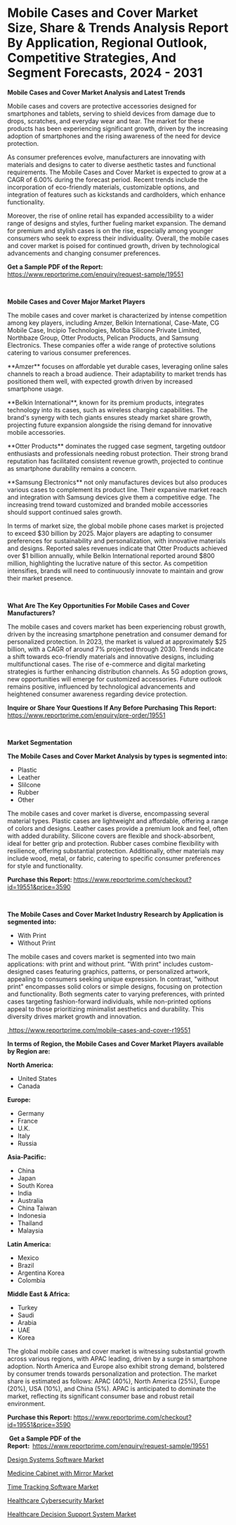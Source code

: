 <p><h1>Mobile Cases and Cover Market Size, Share & Trends Analysis Report By Application, Regional Outlook, Competitive Strategies, And Segment Forecasts, 2024 - 2031</h1></p><p><strong>Mobile Cases and Cover Market Analysis and Latest Trends</strong></p>
<p><p>Mobile cases and covers are protective accessories designed for smartphones and tablets, serving to shield devices from damage due to drops, scratches, and everyday wear and tear. The market for these products has been experiencing significant growth, driven by the increasing adoption of smartphones and the rising awareness of the need for device protection. </p><p>As consumer preferences evolve, manufacturers are innovating with materials and designs to cater to diverse aesthetic tastes and functional requirements. The Mobile Cases and Cover Market is expected to grow at a CAGR of 6.00% during the forecast period. Recent trends include the incorporation of eco-friendly materials, customizable options, and integration of features such as kickstands and cardholders, which enhance functionality. </p><p>Moreover, the rise of online retail has expanded accessibility to a wider range of designs and styles, further fueling market expansion. The demand for premium and stylish cases is on the rise, especially among younger consumers who seek to express their individuality. Overall, the mobile cases and cover market is poised for continued growth, driven by technological advancements and changing consumer preferences.</p></p>
<p><strong>Get a Sample PDF of the Report:&nbsp;</strong> <a href="https://www.reportprime.com/enquiry/request-sample/19551?utm_campaign=60&utm_medium=2&utm_source=Github&utm_content=ia&utm_term=23112024&utm_id=mobile-cases-and-cover">https://www.reportprime.com/enquiry/request-sample/19551</a></p>
<p>&nbsp;</p>
<p><strong>Mobile Cases and Cover Major Market Players</strong></p>
<p><p>The mobile cases and cover market is characterized by intense competition among key players, including Amzer, Belkin International, Case-Mate, CG Mobile Case, Incipio Technologies, Motiba Silicone Private Limited, Northbaze Group, Otter Products, Pelican Products, and Samsung Electronics. These companies offer a wide range of protective solutions catering to various consumer preferences.</p><p>**Amzer** focuses on affordable yet durable cases, leveraging online sales channels to reach a broad audience. Their adaptability to market trends has positioned them well, with expected growth driven by increased smartphone usage.</p><p>**Belkin International**, known for its premium products, integrates technology into its cases, such as wireless charging capabilities. The brand's synergy with tech giants ensures steady market share growth, projecting future expansion alongside the rising demand for innovative mobile accessories.</p><p>**Otter Products** dominates the rugged case segment, targeting outdoor enthusiasts and professionals needing robust protection. Their strong brand reputation has facilitated consistent revenue growth, projected to continue as smartphone durability remains a concern.</p><p>**Samsung Electronics** not only manufactures devices but also produces various cases to complement its product line. Their expansive market reach and integration with Samsung devices give them a competitive edge. The increasing trend toward customized and branded mobile accessories should support continued sales growth.</p><p>In terms of market size, the global mobile phone cases market is projected to exceed $30 billion by 2025. Major players are adapting to consumer preferences for sustainability and personalization, with innovative materials and designs. Reported sales revenues indicate that Otter Products achieved over $1 billion annually, while Belkin International reported around $800 million, highlighting the lucrative nature of this sector. As competition intensifies, brands will need to continuously innovate to maintain and grow their market presence.</p></p>
<p>&nbsp;</p>
<p><strong>What Are The Key Opportunities For Mobile Cases and Cover Manufacturers?</strong></p>
<p><p>The mobile cases and covers market has been experiencing robust growth, driven by the increasing smartphone penetration and consumer demand for personalized protection. In 2023, the market is valued at approximately $25 billion, with a CAGR of around 7% projected through 2030. Trends indicate a shift towards eco-friendly materials and innovative designs, including multifunctional cases. The rise of e-commerce and digital marketing strategies is further enhancing distribution channels. As 5G adoption grows, new opportunities will emerge for customized accessories. Future outlook remains positive, influenced by technological advancements and heightened consumer awareness regarding device protection.</p></p>
<p><strong>Inquire or Share Your Questions If Any Before Purchasing This Report:</strong> <a href="https://www.reportprime.com/enquiry/pre-order/19551?utm_campaign=60&utm_medium=2&utm_source=Github&utm_content=ia&utm_term=23112024&utm_id=mobile-cases-and-cover">https://www.reportprime.com/enquiry/pre-order/19551</a></p>
<p>&nbsp;</p>
<p><strong>Market Segmentation</strong></p>
<p><strong>The Mobile Cases and Cover Market Analysis by types is segmented into:</strong></p>
<p><ul><li>Plastic</li><li>Leather</li><li>Slilcone</li><li>Rubber</li><li>Other</li></ul></p>
<p><p>The mobile cases and cover market is diverse, encompassing several material types. Plastic cases are lightweight and affordable, offering a range of colors and designs. Leather cases provide a premium look and feel, often with added durability. Silicone covers are flexible and shock-absorbent, ideal for better grip and protection. Rubber cases combine flexibility with resilience, offering substantial protection. Additionally, other materials may include wood, metal, or fabric, catering to specific consumer preferences for style and functionality.</p></p>
<p><strong>Purchase this Report:&nbsp;</strong><a href="https://www.reportprime.com/checkout?id=19551&price=3590&utm_campaign=60&utm_medium=2&utm_source=Github&utm_content=ia&utm_term=23112024&utm_id=mobile-cases-and-cover">https://www.reportprime.com/checkout?id=19551&price=3590</a></p>
<p>&nbsp;</p>
<p><strong>The Mobile Cases and Cover Market Industry Research by Application is segmented into:</strong></p>
<p><ul><li>With Print</li><li>Without Print</li></ul></p>
<p><p>The mobile cases and covers market is segmented into two main applications: with print and without print. "With print" includes custom-designed cases featuring graphics, patterns, or personalized artwork, appealing to consumers seeking unique expression. In contrast, "without print" encompasses solid colors or simple designs, focusing on protection and functionality. Both segments cater to varying preferences, with printed cases targeting fashion-forward individuals, while non-printed options appeal to those prioritizing minimalist aesthetics and durability. This diversity drives market growth and innovation.</p></p>
<p><a href="https://www.reportprime.com/mobile-cases-and-cover-r19551?utm_campaign=60&utm_medium=2&utm_source=Github&utm_content=ia&utm_term=23112024&utm_id=mobile-cases-and-cover">&nbsp;https://www.reportprime.com/mobile-cases-and-cover-r19551</a></p>
<p><strong>In terms of Region, the Mobile Cases and Cover Market Players available by Region are:</strong></p>
<p>
    <p> <strong> North America: </strong>
        <ul>
            <li>United States</li>
            <li>Canada</li>
        </ul>
        </p> 
    <p> <strong> Europe: </strong>
        <ul>
            <li>Germany</li>
            <li>France</li>
            <li>U.K.</li>
            <li>Italy</li>
            <li>Russia</li>
        </ul>
        </p> 
    <p> <strong> Asia-Pacific: </strong>
        <ul>
            <li>China</li>
            <li>Japan</li>
            <li>South Korea</li>
            <li>India</li>
            <li>Australia</li>
            <li>China Taiwan</li>
            <li>Indonesia</li>
            <li>Thailand</li>
            <li>Malaysia</li>
        </ul>
        </p> 
    <p> <strong> Latin America: </strong>
        <ul>
            <li>Mexico</li>
            <li>Brazil</li>
            <li>Argentina Korea</li>
            <li>Colombia</li>
        </ul>
        </p> 
    <p> <strong> Middle East & Africa: </strong>
        <ul>
            <li>Turkey</li>
            <li>Saudi</li>
            <li>Arabia</li>
            <li>UAE</li>
            <li>Korea</li>
        </ul>
    </p>
    </p>
<p><p>The global mobile cases and cover market is witnessing substantial growth across various regions, with APAC leading, driven by a surge in smartphone adoption. North America and Europe also exhibit strong demand, bolstered by consumer trends towards personalization and protection. The market share is estimated as follows: APAC (40%), North America (25%), Europe (20%), USA (10%), and China (5%). APAC is anticipated to dominate the market, reflecting its significant consumer base and robust retail environment.</p></p>
<p><strong>Purchase this Report: </strong><a href="https://www.reportprime.com/checkout?id=19551&price=3590&utm_campaign=60&utm_medium=2&utm_source=Github&utm_content=ia&utm_term=23112024&utm_id=mobile-cases-and-cover">https://www.reportprime.com/checkout?id=19551&price=3590</a></p>
<p>&nbsp;<strong>Get a Sample PDF of the Report:&nbsp;&nbsp;</strong><a href="https://www.reportprime.com/enquiry/request-sample/19551?utm_campaign=60&utm_medium=2&utm_source=Github&utm_content=ia&utm_term=23112024&utm_id=mobile-cases-and-cover">https://www.reportprime.com/enquiry/request-sample/19551</a></p>
<p><strong></strong></p>
<p><p><a href="https://issuu.com/reportprime-2/docs/design-systems-software-market-size_5b3c35b38a742c?utm_campaign=60&utm_medium=2&utm_source=Github&utm_content=ia&utm_term=23112024&utm_id=mobile-cases-and-cover">Design Systems Software Market</a></p><p><a href="https://github.com/FahadAhmed223/Market-Research-Report-List-1/blob/main/medicine-cabinet-with-mirror-market.md?utm_campaign=60&utm_medium=2&utm_source=Github&utm_content=ia&utm_term=23112024&utm_id=mobile-cases-and-cover">Medicine Cabinet with Mirror Market</a></p><p><a href="https://github.com/NargisHussain432/Market-Research-Report-List-1/blob/main/time-tracking-software-market.md?utm_campaign=60&utm_medium=2&utm_source=Github&utm_content=ia&utm_term=23112024&utm_id=mobile-cases-and-cover">Time Tracking Software Market</a></p><p><a href="https://www.linkedin.com/pulse/market-insights-healthcare-cybersecurity-116-cagr-from-2024-iz49c?utm_campaign=60&utm_medium=2&utm_source=Github&utm_content=ia&utm_term=23112024&utm_id=mobile-cases-and-cover">Healthcare Cybersecurity Market</a></p><p><a href="https://www.linkedin.com/pulse/healthcare-decision-support-system-market-dynamics-forecast-ccodc?utm_campaign=60&utm_medium=2&utm_source=Github&utm_content=ia&utm_term=23112024&utm_id=mobile-cases-and-cover">Healthcare Decision Support System Market</a></p></p>